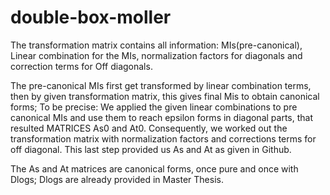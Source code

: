 # double-box-moller

The transformation matrix contains all information: MIs(pre-canonical), Linear combination for the MIs, normalization factors for diagonals and correction terms for Off diagonals.

The pre-canonical MIs first get transformed by linear combination terms, then by given transformation matrix, this gives final Mis to obtain canonical forms; To be precise:
We applied the given linear combinations to pre canonical MIs and use them to reach epsilon forms in diagonal parts, that resulted MATRICES As0 and At0. Consequently, we worked out the transformation matrix with normalization factors and corrections terms for off diagonal. This last step provided us As and At as given in Github.

The As and At matrices are canonical forms, once pure and once with Dlogs; Dlogs are already provided in Master Thesis.
